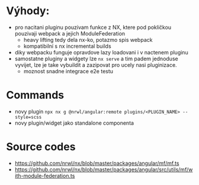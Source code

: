 # Výhody:
- pro nacitani pluginu pouzivam funkce z NX, ktere pod pokličkou pouzivaji webpack a jejich ModuleFederation
  - heavy lifting tedy dela nx-ko, potazmo spis webpack
  - kompatibilní s nx incremental builds
- diky webpacku funguje opravdove lazy loadovani i v nactenem pluginu
- samostatne pluginy a widgety lze `nx serve` a tim padem jednoduse vyvijet, lze je take vybuildit a zazipovat pro ucely nasi pluginizace.
  - moznost snadne integrace e2e testu

# Commands
- novy plugin `npx nx g @nrwl/angular:remote plugins/<PLUGIN_NAME> --style=scss`
- novy plugin/widget jako standalone componenta

# Source codes
- https://github.com/nrwl/nx/blob/master/packages/angular/mf/mf.ts
- https://github.com/nrwl/nx/blob/master/packages/angular/src/utils/mf/with-module-federation.ts
